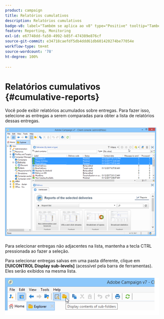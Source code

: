```yaml
---
product: campaign
title: Relatórios cumulativos
description: Relatórios cumulativos
badge-v8: label="Também se aplica ao v8" type="Positive" tooltip="Também se aplica ao Campaign v8"
feature: Reporting, Monitoring
exl-id: e67748dd-fa50-4992-b85f-474389e876cf
source-git-commit: e34718caefdf5db4ddd61db601420274be77054e
workflow-type: tm+mt
source-wordcount: '78'
ht-degree: 100%

---
```


# Relatórios cumulativos {#cumulative-reports}



Você pode exibir relatórios acumulados sobre entregas. Para fazer isso, selecione as entregas a serem comparadas para obter a lista de relatórios dessas entregas.

![](assets/s_ncs_user_report_compare_tab.png)

Para selecionar entregas não adjacentes na lista, mantenha a tecla CTRL pressionada ao fazer a seleção.

Para selecionar entregas salvas em uma pasta diferente, clique em **[!UICONTROL Display sub-levels]** (acessível pela barra de ferramentas). Eles serão exibidos na mesma lista.

![](assets/s_ncs_user_display_children_icon.png)
